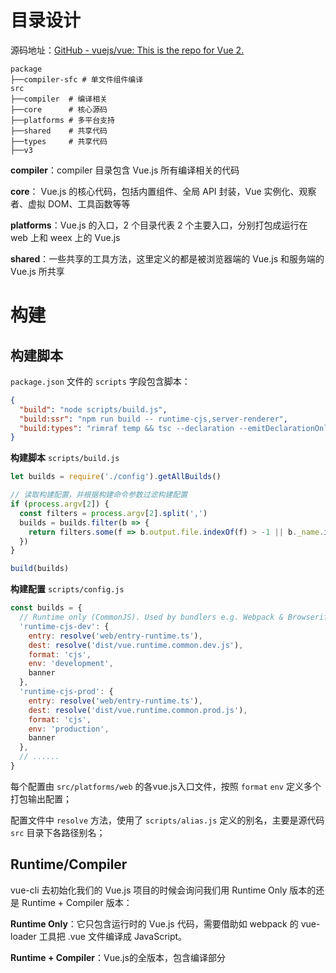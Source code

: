 # 目录设计

源码地址：[GitHub - vuejs/vue: This is the repo for Vue 2. ](https://github.com/vuejs/vue/tree/main)

```
package
├──compiler-sfc # 单文件组件编译
src
├──compiler  # 编译相关
├──core      # 核心源码
├──platforms # 多平台支持
├──shared    # 共享代码
├──types     # 共享代码
├──v3
```

**compiler**：compiler 目录包含 Vue.js 所有编译相关的代码

**core**： Vue.js 的核心代码，包括内置组件、全局 API 封装，Vue 实例化、观察者、虚拟 DOM、工具函数等等

**platforms**：Vue.js 的入口，2 个目录代表 2 个主要入口，分别打包成运行在 web 上和 weex 上的 Vue.js

**shared**：一些共享的工具方法，这里定义的都是被浏览器端的 Vue.js 和服务端的 Vue.js 所共享

# 构建

## 构建脚本

`package.json` 文件的 `scripts` 字段包含脚本：

```json
{
  "build": "node scripts/build.js",
  "build:ssr": "npm run build -- runtime-cjs,server-renderer",
  "build:types": "rimraf temp && tsc --declaration --emitDeclarationOnly --outDir temp && api-extractor run && api-extractor run -c packages/compiler-sfc/api-extractor.json",
}
```

**构建脚本** `scripts/build.js`

```js
let builds = require('./config').getAllBuilds()

// 读取构建配置，并根据构建命令参数过滤构建配置
if (process.argv[2]) {
  const filters = process.argv[2].split(',')
  builds = builds.filter(b => {
    return filters.some(f => b.output.file.indexOf(f) > -1 || b._name.indexOf(f) > -1)
  })
}

build(builds)
```

**构建配置** `scripts/config.js`

```js
const builds = {
  // Runtime only (CommonJS). Used by bundlers e.g. Webpack & Browserify
  'runtime-cjs-dev': {
    entry: resolve('web/entry-runtime.ts'),
    dest: resolve('dist/vue.runtime.common.dev.js'),
    format: 'cjs',
    env: 'development',
    banner
  },
  'runtime-cjs-prod': {
    entry: resolve('web/entry-runtime.ts'),
    dest: resolve('dist/vue.runtime.common.prod.js'),
    format: 'cjs',
    env: 'production',
    banner
  },
  // ......
}
```

每个配置由 `src/platforms/web` 的各vue.js入口文件，按照 `format` `env` 定义多个打包输出配置；

配置文件中 `resolve` 方法，使用了 `scripts/alias.js` 定义的别名，主要是源代码 `src` 目录下各路径别名；

## Runtime/Compiler

vue-cli 去初始化我们的 Vue.js 项目的时候会询问我们用 Runtime Only 版本的还是 Runtime + Compiler 版本：

**Runtime Only**：它只包含运行时的 Vue.js 代码，需要借助如 webpack 的 vue-loader 工具把 .vue 文件编译成 JavaScript。

**Runtime + Compiler**：Vue.js的全版本，包含编译部分
